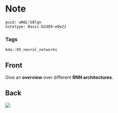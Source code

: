 # Note
```
guid: wNQL!G8lgn
notetype: Basic-02d89-e0e22
```

### Tags
```
bda::05_neural_networks
```

## Front
Give an <b>overview</b> over different <b>RNN architectures</b>.

## Back
<img src="diags.jpeg">
